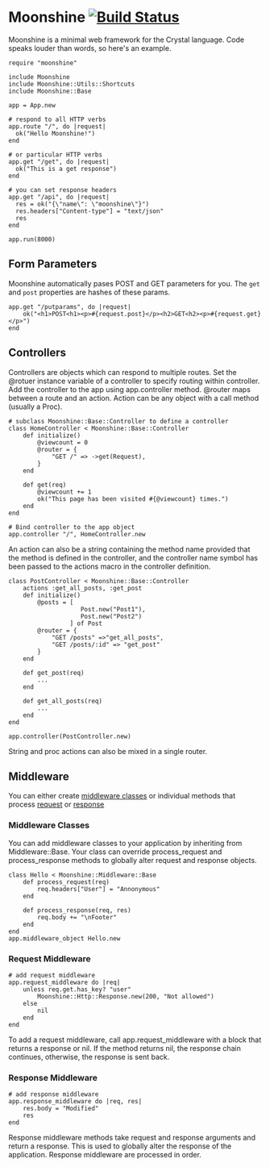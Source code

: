 # Moonshine [![Build Status](https://travis-ci.org/dhruvrajvanshi/Moonshine.svg?branch=master)](https://travis-ci.org/dhruvrajvanshi/Moonshine)
Moonshine is a minimal web framework for the Crystal language.
Code speaks louder than words, so here's an example.

```crystal
require "moonshine"

include Moonshine
include Moonshine::Utils::Shortcuts
include Moonshine::Base

app = App.new

# respond to all HTTP verbs
app.route "/", do |request|
  ok("Hello Moonshine!")
end

# or particular HTTP verbs
app.get "/get", do |request|
  ok("This is a get response")
end

# you can set response headers
app.get "/api", do |request|
  res = ok("{\"name\": \"moonshine\"}")
  res.headers["Content-type"] = "text/json"
  res
end

app.run(8000)
```

## Form Parameters
Moonshine automatically pases POST and GET parameters for you. The `get` and `post` properties are hashes of these params.

```crystal
app.get "/putparams", do |request|
	ok("<h1>POST<h1><p>#{request.post}</p><h2>GET<h2><p>#{request.get}</p>")
end
```

## Controllers
Controllers are objects which can respond to multiple routes. Set the @rotuer instance variable of a controller to specify routing within controller. Add the controller to the app using app.controller method.
@router maps between a route and an action. Action can be any object with a call method (usually a Proc).
```crystal
# subclass Moonshine::Base::Controller to define a controller
class HomeController < Moonshine::Base::Controller
	def initialize()
		@viewcount = 0
		@router = {
			"GET /" => ->get(Request),
		}
	end

	def get(req)
		@viewcount += 1
		ok("This page has been visited #{@viewcount} times.")
	end
end

# Bind controller to the app object
app.controller "/", HomeController.new

```

An action can also be a string containing the method name provided that the method is defined in the controller, and the controller name symbol has been passed to the actions macro in the controller definition.
```crystal
class PostController < Moonshine::Base::Controller
	actions :get_all_posts, :get_post
	def initialize()
		@posts = [
					Post.new("Post1"),
					Post.new("Post2")
				 ] of Post
		@router = {
			"GET /posts" =>"get_all_posts",
			"GET /posts/:id" => "get_post"
		}
	end

	def get_post(req)
		...
	end

	def get_all_posts(req)
		...
	end
end

app.controller(PostController.new)
```
String and proc actions can also be mixed in a single router.

## Middleware
You can either create [middleware classes](#middleware_classes) or individual methods that process [request](#request_middleware) or [response](#response_middleware)
### Middleware Classes<a name="middleware_classes"></a>
You can add middleware classes to your application by inheriting from Middleware::Base. Your class can override process_request and process_response methods to globally alter request and response objects.
```crystal
class Hello < Moonshine::Middleware::Base
	def process_request(req)
		req.headers["User"] = "Annonymous"
	end

	def process_response(req, res)
		req.body += "\nFooter"
	end
end
app.middleware_object Hello.new
```

### Request Middleware<a name="request_middleware"></a>
```crystal
# add request middleware
app.request_middleware do |req|
	unless req.get.has_key? "user"
		Moonshine::Http::Response.new(200, "Not allowed")
	else
		nil
	end
end
```

To add a request middleware, call app.request_middleware with a block that returns a response or nil. If the method returns nil, the response chain continues, otherwise, the response is sent back.

### Response Middleware<a name="response_middleware"></a>
```crystal
# add response middleware
app.response_middleware do |req, res|
	res.body = "Modified"
	res
end
```
Response middleware methods take request and response arguments and return a response. This is used to globally alter the response of the application. Response middleware are processed in order.